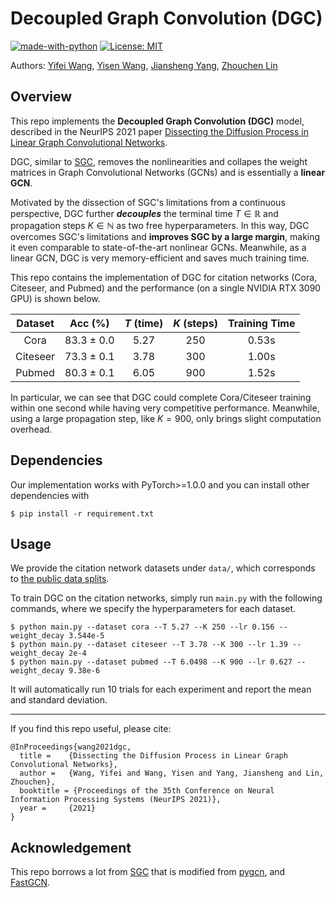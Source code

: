 # Decoupled Graph Convolution (DGC)

[![made-with-python](https://img.shields.io/badge/Made%20with-Python-red.svg)](#python)
[![License: MIT](https://img.shields.io/badge/License-MIT-yellow.svg)](https://opensource.org/licenses/MIT) 

Authors: [Yifei Wang](https://yifeiwang77.github.io/), [Yisen Wang](https://yisenwang.github.io/), [Jiansheng Yang](http://english.math.pku.edu.cn/peoplefaculty/64.html), [Zhouchen Lin](https://zhouchenlin.github.io/)

## Overview
This repo implements the **Decoupled Graph Convolution (DGC)** model, described in the NeurIPS 2021 paper [Dissecting the Diffusion Process in Linear Graph Convolutional Networks](https://arxiv.org/abs/2102.10739).

DGC, similar to [SGC](https://github.com/Tiiiger/SGC), removes the nonlinearities and collapes the weight matrices in Graph Convolutional Networks (GCNs) and is essentially a **linear GCN**. 

Motivated by the dissection of SGC's limitations from a continuous perspective, DGC further ***decouples*** the  terminal time $T\in\mathbb{R}$ and propagation steps $K\in\mathbb{N}$ as two free hyperparameters. 
In this way, DGC overcomes SGC's limitations and **improves SGC by a large margin**, making it even comparable to state-of-the-art nonlinear GCNs. Meanwhile, as a linear GCN, DGC is very memory-efficient and saves much training time. 

This repo contains the implementation of DGC for citation networks (Cora, Citeseer, and Pubmed) and the performance (on a single NVIDIA RTX 3090 GPU) is shown below.

Dataset | Acc (%) | $T$ (time) | $K$ (steps) | Training Time
:------:|:-----------:|:-------:|:-----------:|:-----------:|
Cora    |83.3 ± 0.0 | 5.27  | 250 | 0.53s 
Citeseer|73.3 ± 0.1| 3.78 | 300 | 1.00s 
Pubmed  |80.3 ± 0.1| 6.05 | 900 | 1.52s

In particular, we can see that DGC could complete Cora/Citeseer training within one second while having very competitive performance. Meanwhile, using a large propagation step, like $K=900$, only brings slight computation overhead.

## Dependencies
Our implementation works with PyTorch>=1.0.0 and you can install other dependencies with

``$ pip install -r requirement.txt``

## Usage
We provide the citation network datasets under `data/`, which corresponds to [the public data splits](https://github.com/tkipf/gcn/tree/master/gcn/data).

To train DGC on the citation networks, simply run ``main.py`` with the following commands, where we specify the hyperparameters for each dataset. 
```
$ python main.py --dataset cora --T 5.27 --K 250 --lr 0.156 --weight_decay 3.544e-5
$ python main.py --dataset citeseer --T 3.78 --K 300 --lr 1.39 --weight_decay 2e-4
$ python main.py --dataset pubmed --T 6.0498 --K 900 --lr 0.627 --weight_decay 9.38e-6
```
It will automatically run 10 trials for each experiment and report the mean and standard deviation. 

---
If you find this repo useful, please cite: 
```
@InProceedings{wang2021dgc,
  title = 	 {Dissecting the Diffusion Process in Linear Graph Convolutional Networks},
  author = 	 {Wang, Yifei and Wang, Yisen and Yang, Jiansheng and Lin, Zhouchen},
  booktitle = {Proceedings of the 35th Conference on Neural Information Processing Systems (NeurIPS 2021)},
  year = 	 {2021}
}
```

## Acknowledgement
This repo borrows a lot from [SGC](https://github.com/Tiiiger/SGC) that is modified from [pygcn](https://github.com/tkipf/pygcn), and [FastGCN](https://github.com/matenure/FastGCN).